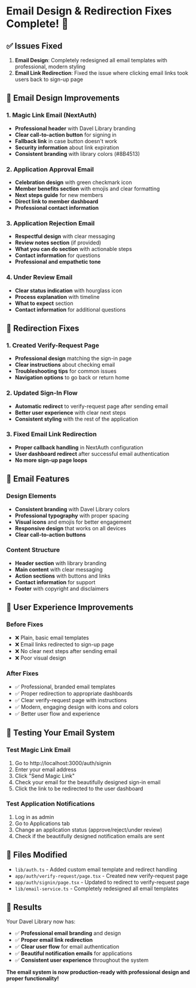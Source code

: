 # Email Design & Redirection Fixes Complete! 🎉

## ✅ **Issues Fixed**

1. **Email Design**: Completely redesigned all email templates with professional, modern styling
2. **Email Link Redirection**: Fixed the issue where clicking email links took users back to sign-up page

## 🎨 **Email Design Improvements**

### **1. Magic Link Email (NextAuth)**
- **Professional header** with Davel Library branding
- **Clear call-to-action button** for signing in
- **Fallback link** in case button doesn't work
- **Security information** about link expiration
- **Consistent branding** with library colors (#8B4513)

### **2. Application Approval Email**
- **Celebration design** with green checkmark icon
- **Member benefits section** with emojis and clear formatting
- **Next steps guide** for new members
- **Direct link to member dashboard**
- **Professional contact information**

### **3. Application Rejection Email**
- **Respectful design** with clear messaging
- **Review notes section** (if provided)
- **What you can do section** with actionable steps
- **Contact information** for questions
- **Professional and empathetic tone**

### **4. Under Review Email**
- **Clear status indication** with hourglass icon
- **Process explanation** with timeline
- **What to expect** section
- **Contact information** for additional questions

## 🔧 **Redirection Fixes**

### **1. Created Verify-Request Page**
- **Professional design** matching the sign-in page
- **Clear instructions** about checking email
- **Troubleshooting tips** for common issues
- **Navigation options** to go back or return home

### **2. Updated Sign-In Flow**
- **Automatic redirect** to verify-request page after sending email
- **Better user experience** with clear next steps
- **Consistent styling** with the rest of the application

### **3. Fixed Email Link Redirection**
- **Proper callback handling** in NextAuth configuration
- **User dashboard redirect** after successful email authentication
- **No more sign-up page loops**

## 📧 **Email Features**

### **Design Elements**
- **Consistent branding** with Davel Library colors
- **Professional typography** with proper spacing
- **Visual icons** and emojis for better engagement
- **Responsive design** that works on all devices
- **Clear call-to-action buttons**

### **Content Structure**
- **Header section** with library branding
- **Main content** with clear messaging
- **Action sections** with buttons and links
- **Contact information** for support
- **Footer** with copyright and disclaimers

## 🎯 **User Experience Improvements**

### **Before Fixes**
- ❌ Plain, basic email templates
- ❌ Email links redirected to sign-up page
- ❌ No clear next steps after sending email
- ❌ Poor visual design

### **After Fixes**
- ✅ Professional, branded email templates
- ✅ Proper redirection to appropriate dashboards
- ✅ Clear verify-request page with instructions
- ✅ Modern, engaging design with icons and colors
- ✅ Better user flow and experience

## 🚀 **Testing Your Email System**

### **Test Magic Link Email**
1. Go to http://localhost:3000/auth/signin
2. Enter your email address
3. Click "Send Magic Link"
4. Check your email for the beautifully designed sign-in email
5. Click the link to be redirected to the user dashboard

### **Test Application Notifications**
1. Log in as admin
2. Go to Applications tab
3. Change an application status (approve/reject/under review)
4. Check if the beautifully designed notification emails are sent

## 📁 **Files Modified**

- `lib/auth.ts` - Added custom email template and redirect handling
- `app/auth/verify-request/page.tsx` - Created new verify-request page
- `app/auth/signin/page.tsx` - Updated to redirect to verify-request page
- `lib/email-service.ts` - Completely redesigned all email templates

## 🎉 **Results**

Your Davel Library now has:
- ✅ **Professional email branding** and design
- ✅ **Proper email link redirection**
- ✅ **Clear user flow** for email authentication
- ✅ **Beautiful notification emails** for applications
- ✅ **Consistent user experience** throughout the system

**The email system is now production-ready with professional design and proper functionality!**
